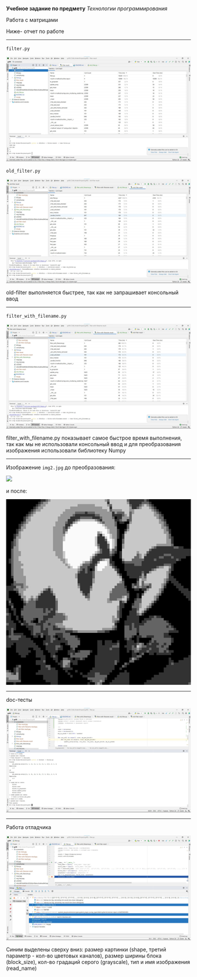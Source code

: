 **Учебное задание по предмету** _Технологии программирования_

Работа с матрицами

Ниже- отчет по работе

---

``filter.py``

![](screenshots/filter-result.jpg)

``old_filter.py``

![](screenshots/old-filter-result.jpg)

old-filter выполняется быстрее, так как не запрашивает
консольный ввод

---

``filter_with_filename.py``

![](screenshots/filter-with-filename-result.jpg)

filter_with_filename.py показывает самое быстрое время
выполнения, так как мы не использовали консольный ввод и 
для преобразования изображения использовали библиотеку Numpy

---

Изображение ``img2.jpg`` до преобразования:

![](img2.jpg)

и после:

![](res.jpg)

---

doc-тесты

![](screenshots/doc-tests.jpg)

---

Работа отладчика

![](screenshots/debugger.jpg)

Синим выделены сверху вниз: размер картинки (shape, 
третий параметр - кол-во цветовых каналов), 
размер ширины блока (block_size), кол-во градаций серого
(grayscale), тип и имя изображения (read_name)

